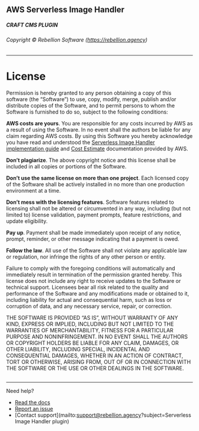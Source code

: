 ## AWS Serverless Image Handler
##### CRAFT CMS PLUGIN
###### Copyright © Rebellion Software (https://rebellion.agency)

---

# License

Permission is hereby granted to any person obtaining a copy of this software (the “Software”) to use, copy, modify, merge, publish and/or distribute copies of the Software, and to permit persons to whom the Software is furnished to do so, subject to the following conditions:

**AWS costs are yours**. You are responsible for any costs incurred by AWS as a result of using the Software. In no event shall the authors be liable for any claim regarding AWS costs. By using this Software you hereby acknowledge you have read and understood the [Serverless Image Handler implementation guide](https://docs.aws.amazon.com/solutions/latest/serverless-image-handler/solution-overview.html) and [Cost Estimate](https://docs.aws.amazon.com/solutions/latest/serverless-image-handler/cost.html) documentation provided by AWS.

**Don’t plagiarize**. The above copyright notice and this license shall be included in all copies or portions of the Software.

**Don’t use the same license on more than one project**. Each licensed copy of the Software shall be actively installed in no more than one production environment at a time.

**Don’t mess with the licensing features**. Software features related to licensing shall not be altered or circumvented in any way, including (but not limited to) license validation, payment prompts, feature restrictions, and update eligibility.

**Pay up**. Payment shall be made immediately upon receipt of any notice, prompt, reminder, or other message indicating that a payment is owed.

**Follow the law**. All use of the Software shall not violate any applicable law or regulation, nor infringe the rights of any other person or entity.

Failure to comply with the foregoing conditions will automatically and immediately result in termination of the permission granted hereby. This license does not include any right to receive updates to the Software or technical support. Licensees bear all risk related to the quality and performance of the Software and any modifications made or obtained to it, including liability for actual and consequential harm, such as loss or corruption of data, and any necessary service, repair, or correction.

THE SOFTWARE IS PROVIDED “AS IS”, WITHOUT WARRANTY OF ANY KIND, EXPRESS OR IMPLIED, INCLUDING BUT NOT LIMITED TO THE WARRANTIES OF MERCHANTABILITY, FITNESS FOR A PARTICULAR PURPOSE AND NONINFRINGEMENT. IN NO EVENT SHALL THE AUTHORS OR COPYRIGHT HOLDERS BE LIABLE FOR ANY CLAIM, DAMAGES, OR OTHER LIABILITY, INCLUDING SPECIAL, INCIDENTAL AND CONSEQUENTIAL DAMAGES, WHETHER IN AN ACTION OF CONTRACT, TORT OR OTHERWISE, ARISING FROM, OUT OF OR IN CONNECTION WITH THE SOFTWARE OR THE USE OR OTHER DEALINGS IN THE SOFTWARE.

##

---


Need help?

- [Read the docs](https://rebellion.agency/craft-cms/plugins/serverless-image-handler/docs)
- [Report an issue](https://github.com/rebellionagency/serverless-image-handler/issues)
- [Contact support](mailto:support@rebellion.agency?subject=Serverless Image Handler plugin)